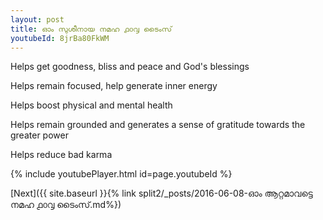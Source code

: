 ```yaml
---
layout: post
title: ഓം സുശീനായ നമഹ ൧൦൮ ടൈംസ്
youtubeId: 8jrBa80FkWM
---
```

 
 
Helps get goodness, bliss and peace and God's blessings
 
Helps remain focused, help generate inner energy 
 
Helps boost physical and mental health 
 
Helps remain grounded and generates a sense of gratitude towards the greater power 
 
Helps reduce bad karma
 
 
 
 


{% include youtubePlayer.html id=page.youtubeId %}
 
[Next]({{ site.baseurl }}{% link  split2/_posts/2016-06-08-ഓം ആറ്റമാവട്ടെ നമഹ ൧൦൮ ടൈംസ്.md%})
 
